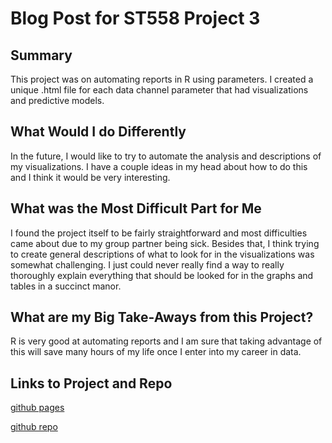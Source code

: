 # Blog Post for ST558 Project 3

## Summary
This project was on automating reports in R using parameters. I created a unique .html file for each data channel parameter that had visualizations and predictive models.

## What Would I do Differently
In the future, I would like to try to automate the analysis and descriptions of my visualizations. I have a couple ideas in my head about how to do this and I think it would be very interesting.

## What was the Most Difficult Part for Me
I found the project itself to be fairly straightforward and most difficulties came about due to my group partner being sick. Besides that, I think trying to create general descriptions of what to look for in the visualizations was somewhat challenging. I just could never really find a way to really thoroughly explain everything that should be looked for in the graphs and tables in a succinct manor.

## What are my Big Take-Aways from this Project?
R is very good at automating reports and I am sure that taking advantage of this will save many hours of my life once I enter into my career in data.

## Links to Project and Repo

[github pages](https://branticus71.github.io/Project-2-Group-A/)

[github repo](https://github.com/Branticus71/Project-2-Group-A)
